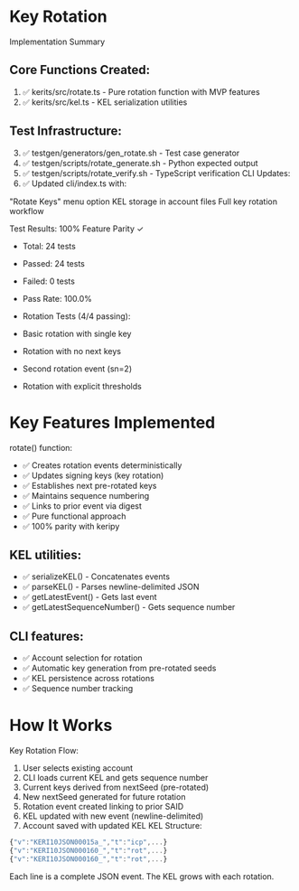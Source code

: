 # Key Rotation

Implementation Summary

## Core Functions Created:

 1. ✅ kerits/src/rotate.ts - Pure rotation function with MVP features
 2. ✅ kerits/src/kel.ts - KEL serialization utilities

## Test Infrastructure: 
 3. ✅ testgen/generators/gen_rotate.sh - Test case generator 
 4. ✅ testgen/scripts/rotate_generate.sh - Python expected output 
 5. ✅ testgen/scripts/rotate_verify.sh - TypeScript verification CLI Updates: 
 6. ✅ Updated cli/index.ts with:
 
"Rotate Keys" menu option
KEL storage in account files
Full key rotation workflow

Test Results: 100% Feature Parity ✓
 * Total:     24 tests
 * Passed:    24 tests  
 * Failed:    0 tests
 * Pass Rate: 100.0%
 * Rotation Tests (4/4 passing):

 * Basic rotation with single key
 * Rotation with no next keys
 * Second rotation event (sn=2)
 * Rotation with explicit thresholds

# Key Features Implemented
rotate() function:
 * ✅ Creates rotation events deterministically
 * ✅ Updates signing keys (key rotation)
 * ✅ Establishes next pre-rotated keys
 * ✅ Maintains sequence numbering
 * ✅ Links to prior event via digest
 * ✅ Pure functional approach
 * ✅ 100% parity with keripy
## KEL utilities:
 * ✅ serializeKEL() - Concatenates events
 * ✅ parseKEL() - Parses newline-delimited JSON
 * ✅ getLatestEvent() - Gets last event
 * ✅ getLatestSequenceNumber() - Gets sequence number
## CLI features:
 * ✅ Account selection for rotation
 * ✅ Automatic key generation from pre-rotated seeds
 * ✅ KEL persistence across rotations
 * ✅ Sequence number tracking

# How It Works
Key Rotation Flow:

1. User selects existing account
2. CLI loads current KEL and gets sequence number
3. Current keys derived from nextSeed (pre-rotated)
4. New nextSeed generated for future rotation
5. Rotation event created linking to prior SAID
6. KEL updated with new event (newline-delimited)
7. Account saved with updated KEL
KEL Structure:
```js
{"v":"KERI10JSON00015a_","t":"icp",...}
{"v":"KERI10JSON000160_","t":"rot",...}
{"v":"KERI10JSON000160_","t":"rot",...}
```
Each line is a complete JSON event. The KEL grows with each rotation.